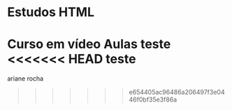 # Estudos HTML
 Curso em vídeo
 Aulas teste
<<<<<<< HEAD
teste
=======
ariane rocha
>>>>>>> e654405ac96486a206497f3e0446f0bf35e3f86a
